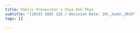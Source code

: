 ```yaml
---
title: Public Prosecutor v Chua Kok Thye
subtitle: "[2019] SGDC 125 / Decision Date: 20\_June\_2019"
tags: []

---
```

